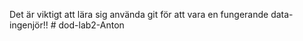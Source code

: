 Det är viktigt att lära sig använda git för att vara en fungerande data-ingenjör!! # dod-lab2-Anton
